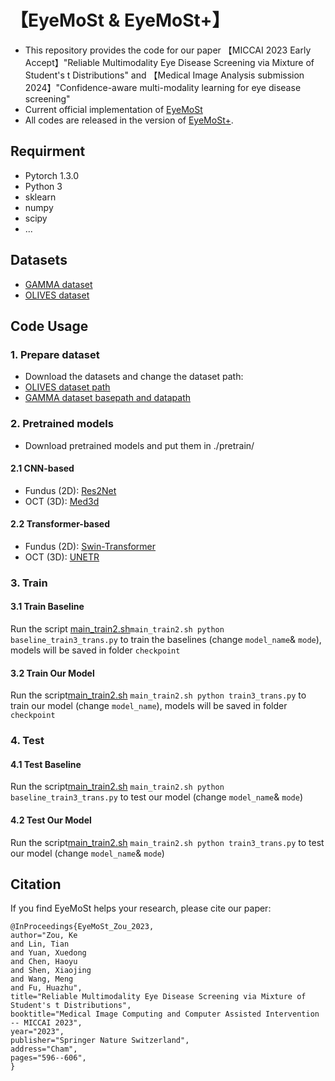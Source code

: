 # 【EyeMoSt & EyeMoSt+】 
* This repository provides the code for our paper 【MICCAI 2023 Early Accept】"Reliable Multimodality Eye Disease Screening via Mixture of Student's t Distributions" and 【Medical Image Analysis submission 2024】"Confidence-aware multi-modality learning for eye disease screening"
* Current official implementation of [EyeMoSt](https://arxiv.org/abs/2303.09790)
* All codes are released in the version of [EyeMoSt+](https://github.com/Cocofeat/EyeMoSt/tree/main/MedIA%E2%80%9924).

## Requirment
- Pytorch 1.3.0
- Python 3
- sklearn
- numpy
- scipy
- ...

## Datasets
* [GAMMA dataset](https://gamma.grand-challenge.org/)
* [OLIVES dataset](https://doi.org/10.5281/zenodo.7105232)

## Code Usage
### 1. Prepare dataset
* Download the datasets and change the dataset path:
* [OLIVES dataset path](https://github.com/Cocofeat/EyeMoSt/blob/fb471c67beafe70dfb4d67f896d3220ec0a48df3/MedIA%E2%80%9924/train3_trans.py#L409)
* [GAMMA dataset basepath and datapath](https://github.com/Cocofeat/EyeMoSt/blob/fb471c67beafe70dfb4d67f896d3220ec0a48df3/MedIA%E2%80%9924/train3_trans.py#L431)

### 2. Pretrained models
* Download pretrained models and put them in ./pretrain/

#### 2.1 CNN-based
* Fundus (2D): [Res2Net](https://github.com/LeiJiangJNU/Res2Net)
* OCT (3D):  [Med3d](https://github.com/cshwhale/Med3D)
#### 2.2 Transformer-based
* Fundus (2D): [Swin-Transformer](https://github.com/microsoft/Swin-Transformer)
* OCT (3D): [UNETR](https://github.com/Project-MONAI/research-contributions/tree/main/UNETR)

### 3. Train
#### 3.1 Train Baseline
Run the script [main_train2.sh](https://github.com/Cocofeat/EyeMoSt/blob/main/MedIA%E2%80%9924/main_train2.sh)```main_train2.sh python baseline_train3_trans.py``` to train the baselines (change ``` model_name ```& ```mode```), models will be saved in folder ```checkpoint```
#### 3.2 Train Our Model
Run the script[main_train2.sh](https://github.com/Cocofeat/EyeMoSt/blob/main/MedIA%E2%80%9924/main_train2.sh) ```main_train2.sh python train3_trans.py``` to train our model (change ``` model_name ```), models will be saved in folder ```checkpoint```
### 4. Test
#### 4.1 Test Baseline
Run the script[main_train2.sh](https://github.com/Cocofeat/EyeMoSt/blob/main/MedIA%E2%80%9924/main_train2.sh) ```main_train2.sh python baseline_train3_trans.py``` to test our model  (change ``` model_name ```& ```mode```)
#### 4.2 Test Our Model
Run the script[main_train2.sh](https://github.com/Cocofeat/EyeMoSt/blob/main/MedIA%E2%80%9924/main_train2.sh) ```main_train2.sh python train3_trans.py``` to test our model (change ``` model_name ```& ```mode```)

## Citation
If you find EyeMoSt helps your research, please cite our paper:
```
@InProceedings{EyeMoSt_Zou_2023,
author="Zou, Ke
and Lin, Tian
and Yuan, Xuedong
and Chen, Haoyu
and Shen, Xiaojing
and Wang, Meng
and Fu, Huazhu",
title="Reliable Multimodality Eye Disease Screening via Mixture of Student's t Distributions",
booktitle="Medical Image Computing and Computer Assisted Intervention -- MICCAI 2023",
year="2023",
publisher="Springer Nature Switzerland",
address="Cham",
pages="596--606",
}
```
